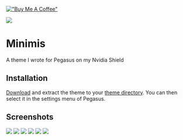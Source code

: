 [!["Buy Me A Coffee"](https://www.buymeacoffee.com/assets/img/custom_images/orange_img.png)](https://www.buymeacoffee.com/smalltalk)

![](https://i.imgur.com/R2ODkeG.jpeg)

# Minimis

A theme I wrote for Pegasus on my Nvidia Shield

## Installation

[Download](https://github.com/waldnercharles/Minimis/archive/refs/heads/master.zip) and extract the theme to your [theme directory](http://pegasus-frontend.org/docs/user-guide/installing-themes). You can then select it in the settings menu of Pegasus.

## Screenshots

![](https://i.imgur.com/SNteEBf.png)
![](https://i.imgur.com/uSSZTwW.png)
![](https://i.imgur.com/t3uuQVH.jpeg)
![](https://i.imgur.com/wN2uXjI.png)
![](https://i.imgur.com/24oyvLF.jpeg)
![](https://i.imgur.com/gfxdNvw.png)
